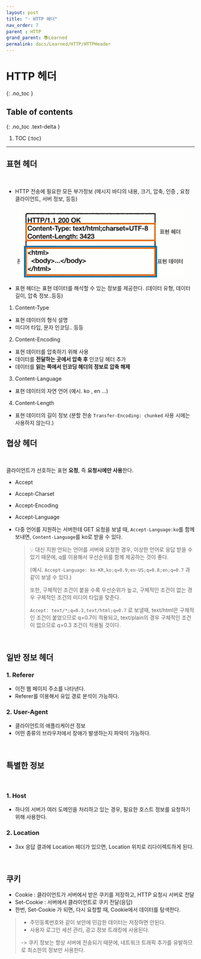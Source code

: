 ```yaml
---
layout: post
title: "· HTTP 헤더"
nav_order: 7
parent : HTTP
grand_parent: 📚Learned
permalink: docs/Learned/HTTP/HTTPHeader
---
```


# HTTP 헤더
{: .no_toc }

## Table of contents
{: .no_toc .text-delta }

1. TOC
{:toc}

---




## 표현 헤더

<br>

- HTTP 전송에 필요한 모든 부가정보 (메시지 바디의 내용, 크기, 압축, 인증 , 요청 클라이언트, 서버 정보, 등등)

<p align="center">
<img src="https://raw.githubusercontent.com/buinq/imageServer/main/img/image-20221108164326483.png" alt="image-20221108164326483" style="zoom:80%;" />
</p>

- 표현 헤더는 표현 데이터를 해석할 수 있는 정보를 제공한다. (데이터 유형, 데이터 길이, 압축 정보..등등)



1. Content-Type

- 표현 데이터의 형식 설명
- 미디어 타입, 문자 인코딩.. 등등

2. Content-Encoding

- 표현 데이터를 압축하기 위해 사용
- 데이터를 **전달하는 곳에서 압축 후** 인코딩 헤더 추가
- 데이터를 **읽는 쪽에서 인코딩 헤더의 정보로 압축 해제**

3. Content-Language

- 표현 데이터의 자연 언어 (예시. ko , en ...)

4. Content-Length

- 표현 데이터의 길이 정보 (분할 전송 `Transfer-Encoding: chunked` 사용 시에는 사용하지 않는다.)



## 협상 헤더

<br>

클라이언트가 선호하는 표현 **요청**, 즉 **요청시에만 사용**한다.

- Accept

- Accept-Charset

- Accept-Encoding

- Accept-Language

- 다중 언어를 지원하는 서버한테 GET 요청을 보낼 때, `Accept-Language:ko`를 함께 보내면, `Content-Language`를 ko로 받을 수 있다.

  > 💡 대신 지원 안되는 언어를 서버에 요청한 경우, 이상한 언어로 응답 받을 수 있기 때문에, q를 이용해서 우선순위를 함께 제공하는 것이 좋다.
  >
  > (예시. `Accept-Language: ko-KR,ko;q=0.9;en-US;q=0.8;en;q=0.7` 과 같이 보낼 수 있다.)
  >
  >
  >
  > 또한, 구체적인 조건이 붙을 수록 우선순위가 높고, 구체적인 조건이 없는 경우 구체적인 조건의 미디어 타입을 맞춘다.
  >
  > `Accept: text/*;q=0.3,text/html;q=0.7` 로 보낼때, text/html은 구체적인 조건이 붙었으므로 q=0.7이 적용되고, text/plain의 경우 구체적인 조건이 없으므로 q=0.3 조건이 적용될 것이다.

<br>

## 일반 정보 헤더



### 1. Referer

- 이전 웹 페이지 주소를 나타낸다.
- Referer를 이용해서 유입 경로 분석이 가능하다.

### 2. User-Agent

- 클라이언트의 애플리케이션 정보
- 어떤 종류의 브라우저에서 장애가 발생하는지 파악이 가능하다.

<br>

## 특별한 정보

<br>

### 1. Host

- 하나의 서버가 여러 도메인을 처리하고 있는 경우, 필요한 호스트 정보를 요청하기 위해 사용한다.



### 2. Location

- 3xx 응답 결과에 Location 헤더가 있으면, Location 위치로 리다이렉트하게 된다.

<br>

## 쿠키

- Cookie : 클라이언트가 서버에서 받은 쿠키를 저장하고, HTTP 요청시 서버로 전달
- Set-Cookie : 서버에서 클라이언트로 쿠키 전달(응답)
- 한번, Set-Cookie 가 되면, 다시 요청할 때, Cookie에서 데이터를 탐색한다.

> - 주민등록번호와 같이 보안에 민감한 데이터는 저장하면 안된다.
> - 사용자 로그인 세션 관리, 광고 정보 트래킹에 사용된다.
>
> -> 쿠키 정보는 항상 서버에 전송되기 때문에, 네트워크 트래픽 추가를 유발하므로 최소한의 정보만 사용한다.



